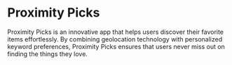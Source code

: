 # Proximity Picks
Proximity Picks is an innovative app that helps users discover their favorite items effortlessly. 
By combining geolocation technology with personalized keyword preferences, Proximity Picks ensures that users never miss out on finding the things they love.
